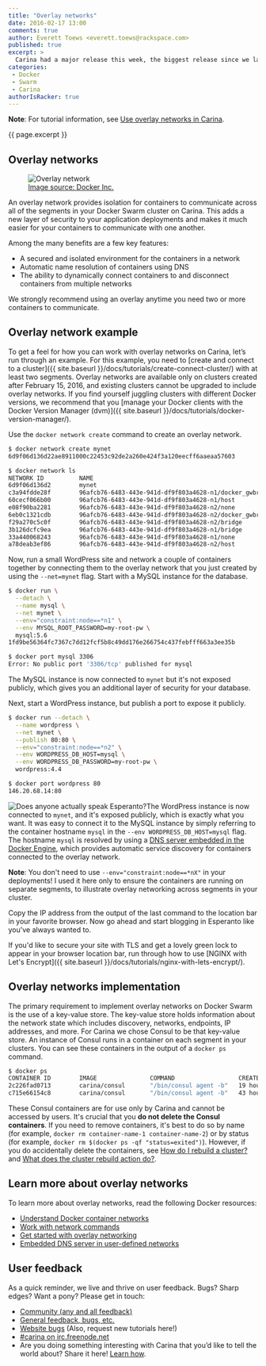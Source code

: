 ```yaml
---
title: "Overlay networks"
date: 2016-02-17 13:00
comments: true
author: Everett Toews <everett.toews@rackspace.com>
published: true
excerpt: >
  Carina had a major release this week, the biggest release since we launched. This release adds overlay networking to Docker Swarm clusters in Carina. Overlay networks provide complete isolation for containers to communicate across all of the segments in your cluster. This adds a new layer of security to your application deployments and makes it much easier for your containers to communicate with one another. This release also includes upgrades to Docker 1.10.1 and Swarm 1.1.0, which both come with their own significant new features and bug fixes.
categories:
 - Docker
 - Swarm
 - Carina
authorIsRacker: true
---
```


**Note**: For tutorial information, see [Use overlay networks in Carina](/docs/tutorials/overlay-networks/).

{{ page.excerpt }}

## Overlay networks

<figure class="right">
  <img src="{% asset_path weekly-news/overlay-network.png %}" alt="Overlay network"/>
  <figcaption>
  <a href="https://docs.docker.com/engine/userguide/networking/dockernetworks/#an-overlay-network" target="_blank_">Image source: Docker Inc.</a>
  </figcaption>
</figure>

An overlay network provides isolation for containers to communicate across all of the segments in your Docker Swarm cluster on Carina. This adds a new layer of security to your application deployments and makes it much easier for your containers to communicate with one another.

Among the many benefits are a few key features:

* A secured and isolated environment for the containers in a network
* Automatic name resolution of containers using DNS
* The ability to dynamically connect containers to and disconnect containers from multiple networks

We strongly recommend using an overlay anytime you need two or more containers to communicate.

## Overlay network example

To get a feel for how you can work with overlay networks on Carina, let’s run through an example. For this example, you need to [create and connect to a cluster]({{ site.baseurl }}/docs/tutorials/create-connect-cluster/) with at least two segments. Overlay networks are available only on clusters created after February 15, 2016, and existing clusters cannot be upgraded to include overlay networks. If you find yourself juggling clusters with different Docker versions, we recommend that you [manage your Docker clients with the Docker Version Manager (dvm)]({{ site.baseurl }}/docs/tutorials/docker-version-manager/).

Use the `docker network create` command to create an overlay network.

```bash
$ docker network create mynet
6d9f06d136d22ae8911000c22453c92de2a260e424f3a120eecff6aaeaa57603

$ docker network ls
NETWORK ID          NAME                                                      DRIVER
6d9f06d136d2        mynet                                                     overlay
c3a94fdde28f        96afcb76-6483-443e-941d-df9f803a4628-n1/docker_gwbridge   bridge
60cecf066b00        96afcb76-6483-443e-941d-df9f803a4628-n1/host              host
e08f90ba2281        96afcb76-6483-443e-941d-df9f803a4628-n2/none              null
6eb0c1321cdb        96afcb76-6483-443e-941d-df9f803a4628-n2/docker_gwbridge   bridge
f29a270c5c0f        96afcb76-6483-443e-941d-df9f803a4628-n2/bridge            bridge
3b126dcfc9ea        96afcb76-6483-443e-941d-df9f803a4628-n1/bridge            bridge
33a440068243        96afcb76-6483-443e-941d-df9f803a4628-n1/none              null
a78deab3ef86        96afcb76-6483-443e-941d-df9f803a4628-n2/host              host
```

Now, run a small WordPress site and network a couple of containers together by connecting them to the overlay network that you just created by using the `--net=mynet` flag. Start with a MySQL instance for the database.

```bash
$ docker run \
  --detach \
  --name mysql \
  --net mynet \
  --env="constraint:node==*n1" \
  --env MYSQL_ROOT_PASSWORD=my-root-pw \
  mysql:5.6
1fd9be56364fc7367c7dd12fcf5b8c49dd176e266754c437febfff663a3ee35b

$ docker port mysql 3306
Error: No public port '3306/tcp' published for mysql
```

The MySQL instance is now connected to `mynet` but it's not exposed publicly, which gives you an additional layer of security for your database.

Next, start a WordPress instance, but publish a port to expose it publicly.

```bash
$ docker run --detach \
  --name wordpress \
  --net mynet \
  --publish 80:80 \
  --env="constraint:node==*n2" \
  --env WORDPRESS_DB_HOST=mysql \
  --env WORDPRESS_DB_PASSWORD=my-root-pw \
  wordpress:4.4

$ docker port wordpress 80
146.20.68.14:80
```

<img class="right" src="{% asset_path weekly-news/wordpress-esperanto.png %}" alt="Does anyone actually speak Esperanto?"/>The WordPress instance is now connected to `mynet`, and it's exposed publicly, which is exactly what you want. It was easy to connect it to the MySQL instance by simply referring to the container hostname `mysql` in the `--env WORDPRESS_DB_HOST=mysql` flag. The hostname `mysql` is resolved by using a [DNS server embedded in the Docker Engine](https://docs.docker.com/engine/userguide/networking/dockernetworks/#docker-embedded-dns-server), which provides automatic service discovery for containers connected to the overlay network.

**Note**: You don't need to use `--env="constraint:node==*nX"` in your deployments! I used it here only to ensure the containers are running on separate segments, to illustrate overlay networking across segments in your cluster.

Copy the IP address from the output of the last command to the location bar in your favorite browser. Now go ahead and start blogging in Esperanto like you've always wanted to.

If you'd like to secure your site with TLS and get a lovely green lock to appear in your browser location bar, run through how to use [NGINX with Let's Encrypt]({{ site.baseurl }}/docs/tutorials/nginx-with-lets-encrypt/).

## Overlay networks implementation

The primary requirement to implement overlay networks on Docker Swarm is the use of a key-value store. The key-value store holds information about the network state which includes discovery, networks, endpoints, IP addresses, and more. For Carina we chose Consul to be that key-value store. An instance of Consul runs in a container on each segment in your clusters. You can see these containers in the output of a `docker ps` command.

```bash
$ docker ps
CONTAINER ID        IMAGE               COMMAND                  CREATED             STATUS              PORTS               NAMES
2c226fad0713        carina/consul       "/bin/consul agent -b"   19 hours ago        Up 19 hours                             96afcb76-6483-443e-941d-df9f803a4628-n2/carina-svcd
c715e66154c8        carina/consul       "/bin/consul agent -b"   43 hours ago        Up 43 hours                             96afcb76-6483-443e-941d-df9f803a4628-n1/carina-svcd
```

These Consul containers are for use only by Carina and cannot be accessed by users. It's crucial that you **do not delete the Consul containers**. If you need to remove containers, it's best to do so by name (for example, `docker rm container-name-1 container-name-2`) or by status (for example, `docker rm $(docker ps -qf "status=exited")`). However, if you do accidentally delete the containers, see [How do I rebuild a cluster?]({{site.baseurl}}/docs/reference/faq/#how-do-i-rebuild-a-cluster) and [What does the cluster rebuild action do?]({{site.baseurl}}/docs/reference/faq/#what-does-the-cluster-rebuild-action-do).

## Learn more about overlay networks

To learn more about overlay networks, read the following Docker resources:

* [Understand Docker container networks](https://docs.docker.com/engine/userguide/networking/dockernetworks/)
* [Work with network commands](https://docs.docker.com/engine/userguide/networking/work-with-networks/)
* [Get started with overlay networking](https://docs.docker.com/engine/userguide/networking/get-started-overlay/)
* [Embedded DNS server in user-defined networks](https://docs.docker.com/engine/userguide/networking/configure-dns/)

## User feedback

As a quick reminder, we live and thrive on user feedback. Bugs? Sharp edges? Want a pony? Please get in touch:

* [Community (any and all feedback)](https://community.getcarina.com/)
* [General feedback, bugs, etc.](https://github.com/getcarina/feedback)
* [Website bugs](https://github.com/getcarina/getcarina.com/issues) (Also, request new tutorials here!)
* [#carina on irc.freenode.net](https://botbot.me/freenode/carina/)
* Are you doing something interesting with Carina that you’d like to tell the world about? Share it here! <a href="https://github.com/getcarina/getcarina.com/blob/master/CONTRIBUTING.md">Learn how</a>.

